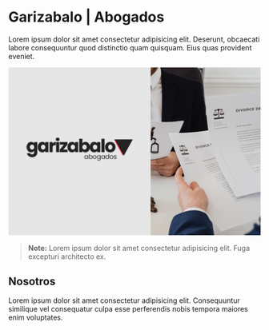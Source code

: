 # Garizabalo | Abogados

Lorem ipsum dolor sit amet consectetur adipisicing elit. Deserunt, obcaecati labore consequuntur quod distinctio quam quisquam. Eius quas provident eveniet.

![](https://raw.githubusercontent.com/cristiangarizabalo/cristiangarizabalo.github.io/main/assets/img/hero-garizabalo.png)

> **Note:** Lorem ipsum dolor sit amet consectetur adipisicing elit. Fuga excepturi architecto ex.

## Nosotros

Lorem ipsum dolor sit amet consectetur adipisicing elit. Consequuntur similique vel consequatur culpa esse perferendis nobis tempora maiores enim voluptates.